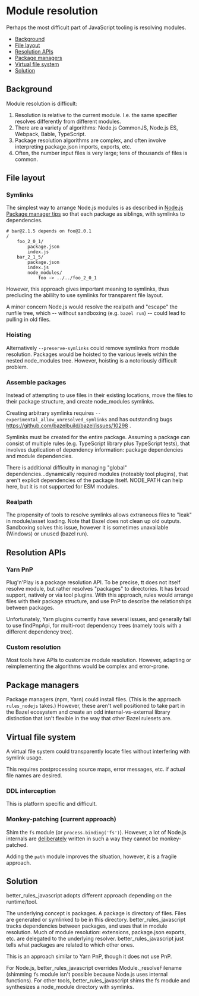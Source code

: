 # Module resolution

Perhaps the most difficult part of JavaScript tooling is resolving modules.

<!-- START doctoc generated TOC please keep comment here to allow auto update -->
<!-- DON'T EDIT THIS SECTION, INSTEAD RE-RUN doctoc TO UPDATE -->

- [Background](#background)
- [File layout](#file-layout)
- [Resolution APIs](#resolution-apis)
- [Package managers](#package-managers)
- [Virtual file system](#virtual-file-system)
- [Solution](#solution)

<!-- END doctoc generated TOC please keep comment here to allow auto update -->

## Background

Module resolution is difficult:

1. Resolution is relative to the current module. I.e. the same specifier
   resolves differently from different modules.
2. There are a variety of algorithms: Node.js CommonJS, Node.js ES, Webpack,
   Bable, TypeScript.
3. Package resolution algorithms are complex, and often involve interpreting
   package.json imports, exports, etc.
4. Often, the number input files is very large; tens of thousands of files is
   common.

## File layout

### Symlinks

The simplest way to arrange Node.js modules is as described in
[Node.js Package manager tips](https://nodejs.org/api/modules.html#modules_package_manager_tips)
so that each package as siblings, with symlinks to dependencies.

```
# bar@2.1.5 depends on foo@2.0.1
/
    foo_2_0_1/
        package.json
        index.js
    bar_2_1_5/
        package.json
        index.js
        node_modules/
            foo -> ../../foo_2_0_1
```

However, this approach gives important meaning to symlinks, thus precluding the
abililty to use symlinks for transparent file layout.

A minor concern Node.js would resolve the realpath and "escape" the runfile
tree, which -- without sandboxing (e.g. `bazel run`) -- could lead to pulling in
old files.

### Hoisting

Alternatively `--preserve-symlinks` could remove symlinks from module
resolution. Packages would be hoisted to the various levels within the nested
node_modules tree. However, hoisting is a notoriously difficult problem.

### Assemble packages

Instead of attempting to use files in their existing locations, move the files
to their package structure, and create node_modules symlinks.

Creating arbitrary symlinks requires `--experimental_allow_unresolved_symlinks`
and has outstanding bugs https://github.com/bazelbuild/bazel/issues/10298 .

Symlinks must be created for the entire package. Assuming a package can consist
of multiple rules (e.g. TypeScript library plus TypeScript tests), that involves
duplication of dependency information: package dependencies and module
dependencies.

There is additional difficulty in managing "global" dependencies...dynamically
required modules (noteably tool plugins), that aren't explicit dependencies of
the package itself. NODE_PATH can help here, but it is not supported for ESM
modules.

### Realpath

The propensity of tools to resolve symlinks allows extraneous files to "leak" in
module/asset loading. Note that Bazel does not clean up old outputs. Sandboxing
solves this issue, however it is sometimes unavailable (Windows) or unused
(bazel run).

## Resolution APIs

### Yarn PnP

Plug'n'Play is a package resolution API. To be precise, tt does not itself
resolve module, but rather resolves "packages" to directories. It has broad
support, natively or via tool plugins. With this approach, rules would arrange
files with their package structure, and use PnP to describe the relationships
between packages.

Unfortunately, Yarn plugins currently have several issues, and generally fail to
use findPnpApi, for multi-root dependency trees (namely tools with a different
dependency tree).

### Custom resolution

Most tools have APIs to customize module resolution. However, adapting or
reimplementing the algorithms would be complex and error-prone.

## Package managers

Package managers (npm, Yarn) could install files. (This is the approach
`rules_nodejs` takes.) However, these aren't well positioned to take part in the
Bazel ecosystem and create an odd internal-vs-external library distinction that
isn't flexible in the way that other Bazel rulesets are.

## Virtual file system

A virtual file system could transparently locate files without interfering with
symlink usage.

This requires postprocessing source maps, error messages, etc. if actual file
names are desired.

### DDL interception

This is platform specific and difficult.

### Monkey-patching (current approach)

Shim the `fs` module (or `process.binding('fs')`). However, a lot of Node.js
internals are
[deliberately](https://github.com/nodejs/node/pull/39513#pullrequestreview-714334718)
written in such a way they cannot be monkey-patched.

Adding the `path` module improves the situation, however, it is a fragile
approach.

## Solution

better_rules_javascript adopts different approach depending on the runtime/tool.

The underlying concept is packages. A package is directory of files. Files are
generated or symlinked to be in this directory. better_rules_javascript tracks
dependencies between packages, and uses that in module resolution. Much of
module resolution: extensions, package.json exports, etc. are delegated to the
underlying resolver. better_rules_javascript just tells what packages are
related to which other ones.

This is an approach similar to Yarn PnP, though it does not use PnP.

For Node.js, better_rules_javascript overrides Module.\_resolveFilename
(shimming `fs` module isn't possible because Node.js uses internal functions).
For other tools, better_rules_javascript shims the fs module and synthesizes a
node_module directory with symlinks.
